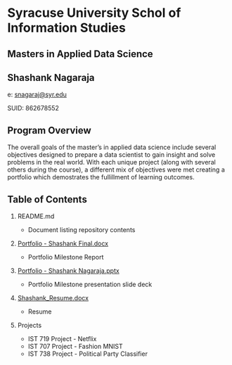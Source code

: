 # Syracuse University Schol of Information Studies
## Masters in Applied Data Science
## Shashank Nagaraja
e: snagaraj@syr.edu

SUID: 862678552

## Program Overview

The overall goals of the master’s in applied data science include several objectives designed to prepare a data scientist to gain insight and solve problems in the real world. With each unique project (along with several others during the course), a different mix of objectives were met creating a portfolio which demostrates the fullillment of learning outcomes.

## Table of Contents

1. README.md 
    - Document listing repository contents

2. [Portfolio - Shashank Final.docx](https://github.com/dapluggg/Syracuse-MS-ADS-Portfolio-Milestone/blob/03f0e972e06b64685226fe9c80509f3ad564461e/Portfolio%20-%20Shashank%20Final.docx)
    - Portfolio Milestone Report

3. [Portfolio - Shashank Nagaraja.pptx](https://github.com/dapluggg/Syracuse-MS-ADS-Portfolio-Milestone/blob/03f0e972e06b64685226fe9c80509f3ad564461e/Portfolio%20-%20Shashank%20Nagaraja.pptx)
    - Portfolio Milestone presentation slide deck

4. [Shashank_Resume.docx](https://github.com/dapluggg/Syracuse-MS-ADS-Portfolio-Milestone/blob/86b7ab6b40235f26728f0a71f84f493bf6caa2cb/Shashank_Resume.docx)
    - Resume

5. Projects
    - IST 719 Project - Netflix
    - IST 707 Project - Fashion MNIST
    - IST 738 Project - Political Party Classifier
